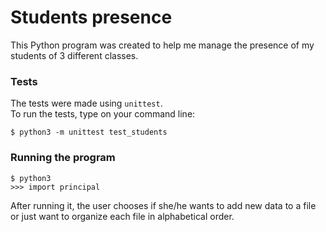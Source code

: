# Students presence

This Python program was created to help me manage the presence of my students of 3 different classes.

### Tests

The tests were made using ``` unittest ```.  
To run the tests, type on your command line:  

```
$ python3 -m unittest test_students
```

### Running the program  

```
$ python3
>>> import principal
```   
After running it, the user chooses if she/he wants to add new data to a file or just want to organize each file in alphabetical order.  
